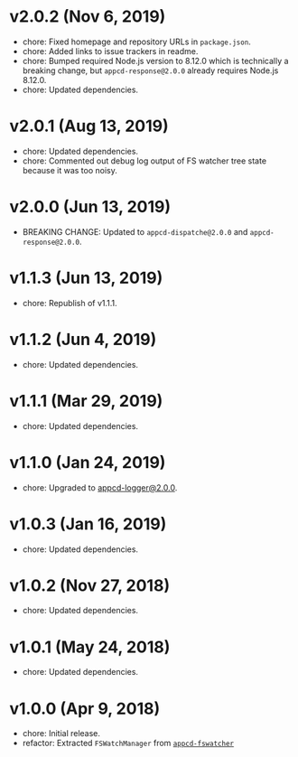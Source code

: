 # v2.0.2 (Nov 6, 2019)

 * chore: Fixed homepage and repository URLs in `package.json`.
 * chore: Added links to issue trackers in readme.
 * chore: Bumped required Node.js version to 8.12.0 which is technically a breaking change, but
   `appcd-response@2.0.0` already requires Node.js 8.12.0.
 * chore: Updated dependencies.

# v2.0.1 (Aug 13, 2019)

 * chore: Updated dependencies.
 * chore: Commented out debug log output of FS watcher tree state because it was too noisy.

# v2.0.0 (Jun 13, 2019)

 * BREAKING CHANGE: Updated to `appcd-dispatche@2.0.0` and `appcd-response@2.0.0`.

# v1.1.3 (Jun 13, 2019)

 * chore: Republish of v1.1.1.

# v1.1.2 (Jun 4, 2019)

 * chore: Updated dependencies.

# v1.1.1 (Mar 29, 2019)

 * chore: Updated dependencies.

# v1.1.0 (Jan 24, 2019)

 * chore: Upgraded to appcd-logger@2.0.0.

# v1.0.3 (Jan 16, 2019)

 * chore: Updated dependencies.

# v1.0.2 (Nov 27, 2018)

 * chore: Updated dependencies.

# v1.0.1 (May 24, 2018)

 * chore: Updated dependencies.

# v1.0.0 (Apr 9, 2018)

 * chore: Initial release.
 * refactor: Extracted `FSWatchManager` from
   [`appcd-fswatcher`](https://npmjs.org/package/appcd-fswatcher)

